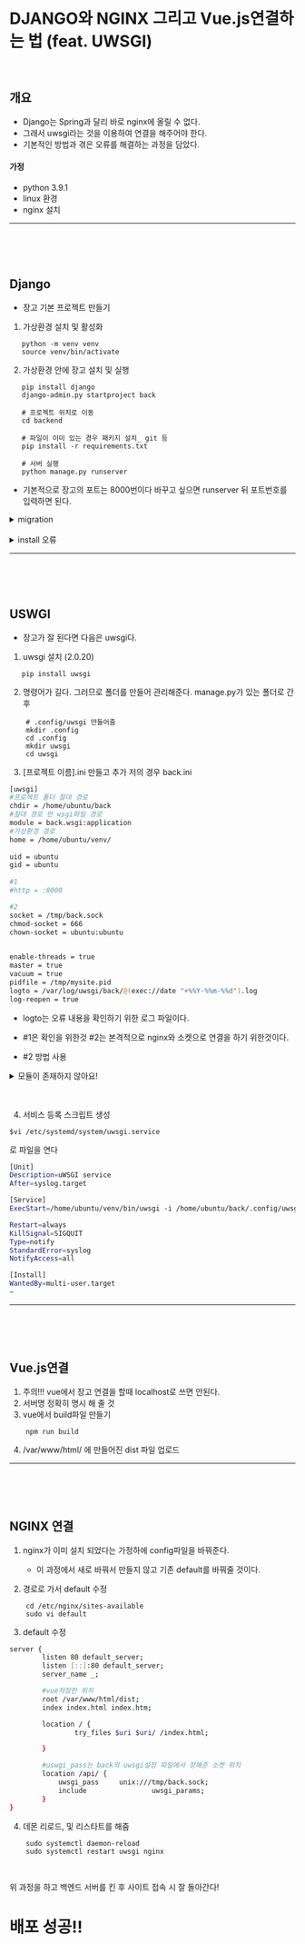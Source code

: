 # DJANGO와 NGINX 그리고 Vue.js연결하는 법 (feat. UWSGI)
<br>

## 개요
 - Django는 Spring과 달리 바로 nginx에 올릴 수 없다.
 - 그래서 uwsgi라는 것을 이용하여 연결을 해주어야 한다.
 - 기본적인 방법과 겪은 오류를 해결하는 과정을 담았다. 
 #### 가정
- python 3.9.1
- linux 환경 
- nginx 설치
---
<br>
<br>
<br>


 ## Django
 - 장고 기본 프로젝트 만들기
 

 1. 가상환경 설치 및 활성화
 ```console
    python -m venv venv
    source venv/bin/activate
 ```
 2. 가상환경 안에 장고 설치 및 실행
 ```console
    pip install django
    django-admin.py startproject back
    
    # 프로젝트 위치로 이동
    cd backend

    # 파일이 이미 있는 경우 패키지 설치_ git 등
    pip install -r requirements.txt

    # 서버 실행
    python manage.py runserver 
 ```
* 기본적으로 장고의 포트는 8000번이다 바꾸고 싶으면 runserver 뒤 포트번호를 입력하면 된다. 

<details>
<summary>migration</summary>
<div markdown="1">

- 없어도 돌아가기는 한다
- 해당 프로젝트 폴더 안에서

```console
    python manage.py migration
```
- 0.34.2
- settings.py에서 데이터베이스 명시가 필요하긴 하다.

</div>
</details>

<br>

<details>
<summary>install 오류</summary>
<div markdown="1">

- pip 업데이트 확인 필요
- wheel 이나 다른것 설치가 필요하다.
```console
    pip install wheel
```
- settings.py에서 데이터베이스 명시가 필요하긴 하다.

- mysql-client 오류 시 해당 설치 후 다시 설치하면 잘된다.
```console
    sudo apt-get install python3-dev default-libmysqlclient-dev build-essential
```

</div>
</details>

---

<br>
<br>
<br>

 ## USWGI
 - 장고가 잘 된다면 다음은 uwsgi다.
 1. uwsgi 설치 (2.0.20)
 ```console
    pip install uwsgi
```
2. 명령어가 길다. 그러므로 폴더를 만들어 관리해준다. manage.py가 있는 폴더로 간 후
```console
    # .config/uwsgi 만들어줌
    mkdir .config
    cd .config
    mkdir uwsgi
    cd uwsgi
```

3. [프로젝트 이름].ini 만들고 추가 저의 경우 back.ini

```bash
[uwsgi]
#프로젝트 폴더 절대 경로
chdir = /home/ubuntu/back
#절대 경로 안 wsgi파일 경로
module = back.wsgi:application
#가상환경 경로
home = /home/ubuntu/venv/
 
uid = ubuntu
gid = ubuntu
 
#1
#http = :8000

#2
socket = /tmp/back.sock
chmod-socket = 666
chown-socket = ubuntu:ubuntu

 
enable-threads = true
master = true
vacuum = true
pidfile = /tmp/mysite.pid
logto = /var/log/uwsgi/back/@(exec://date "+%%Y-%%m-%%d").log
log-reopen = true


```
- logto는 오류 내용을 확인하기 위한 로그 파일이다. 


- #1은 확인을 위한것 #2는 본격적으로 nginx와 소켓으로 연결을 하기 위한것이다.
- #2 방법 사용


<details>
<summary>모듈이 존재하지 않아요!</summary>
<div markdown="1">

- 몇시간을 고민하도록 한 문제이다.
- uswgi를 실행했는데 모듈이 없는 문제이다.
```
    module = back.wsgi:application
```
- 이 부분에서 manage.py 가 있는 경로가 아닌 다른 파일에 wsgi.py가 있다 그 폴더 명을 써줘야한다.

</div>
</details>

<br>
<br>


4. 서비스 등록 스크립트 생성

```
$vi /etc/systemd/system/uwsgi.service
```
로 파일을 연다

```bash
[Unit]
Description=uWSGI service
After=syslog.target

[Service]
ExecStart=/home/ubuntu/venv/bin/uwsgi -i /home/ubuntu/back/.config/uwsgi/back.ini

Restart=always
KillSignal=SIGQUIT
Type=notify
StandardError=syslog
NotifyAccess=all

[Install]
WantedBy=multi-user.target
~

```

---

<br>
<br>
<br>

## Vue.js연결

1. 주의!!! vue에서 장고 연결을 할때 localhost로 쓰면 안된다. 
2. 서버명 정확히 명시 해 줄 것
3. vue에서 build파일 만들기
```console
    npm run build
```
4. /var/www/html/ 에 만들어진 dist 파일 업로드


---

<br>
<br>
<br>

## NGINX 연결
1. nginx가 이미 설치 되었다는 가정하에 config파일을 바꿔준다. 
    - 이 과정에서 새로 바꿔서 만들지 않고 기존 default를 바꿔줄 것이다.

2. 경로로 가서 default 수정
```
    cd /etc/nginx/sites-available
    sudo vi default
```
3. default 수정

```bash
server {
        listen 80 default_server;
        listen [::]:80 default_server;
        server_name _;

        #vue저장한 위치
        root /var/www/html/dist;
        index index.html index.htm;

        location / {
                try_files $uri $uri/ /index.html;

        }

        #uswgi_pass는 back의 uwsgi설정 파일에서 정해준 소켓 위치
        location /api/ {
            uwsgi_pass     unix:///tmp/back.sock;
            include                uwsgi_params;
        }
}

```

4. 데몬 리로드, 및 리스타트를 해줌

```
    sudo systemctl daemon-reload
    sudo systemctl restart uwsgi nginx
```

<br>

위 과정을 하고 백엔드 서버를 킨 후 사이트 접속 시 잘 돌아간다!

# 배포 성공!!


 
